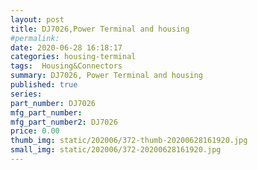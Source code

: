 ```yaml
---
layout: post
title: DJ7026,Power Terminal and housing
#permalink: 
date: 2020-06-28 16:18:17
categories: housing-terminal
tags:  Housing&Connectors
summary: DJ7026, Power Terminal and housing
published: true 
series: 
part_number: DJ7026
mfg_part_number: 
mfg_part_number2: DJ7026
price: 0.00
thumb_img: static/202006/372-thumb-20200628161920.jpg
small_img: static/202006/372-20200628161920.jpg
---
```



